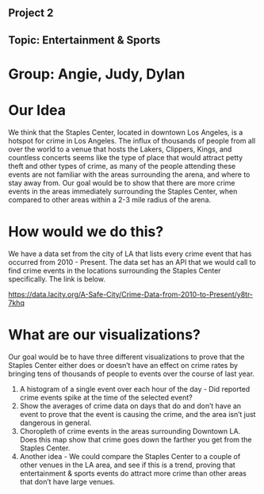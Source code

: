 ## Project 2

## Topic: Entertainment & Sports

# Group: Angie, Judy, Dylan

# Our Idea

We think that the Staples Center, located in downtown Los Angeles, is a hotspot for crime in Los Angeles. The influx of thousands of people from all over the world to a venue that hosts the Lakers, Clippers, Kings, and countless concerts seems like the type of place that would attract petty theft and other types of crime, as many of the people attending these events are not familiar with the areas surrounding the arena, and where to stay away from. Our goal would be to show that there are more crime events in the areas immediately surrounding the Staples Center, when compared to other areas within a 2-3 mile radius of the arena. 

# How would we do this?

We have a data set from the city of LA that lists every crime event that has occurred from 2010 - Present. The data set has an API that we would call to find crime events in the locations surrounding the Staples Center specifically. The link is below.

https://data.lacity.org/A-Safe-City/Crime-Data-from-2010-to-Present/y8tr-7khq

# What are our visualizations?

Our goal would be to have three different visualizations to prove that the Staples Center either does or doesn’t have an effect on crime rates by bringing tens of thousands of people to events over the course of last year.

1. A histogram of a single event over each hour of the day - Did reported crime events spike at the time of the selected event?
2. Show the averages of crime data on days that do and don’t have an event to prove that the event is causing the crime, and the area isn’t just dangerous in general.
3. Choropleth of crime events in the areas surrounding Downtown LA. Does this map show that crime goes down the farther you get from the Staples Center. 
4. Another idea - We could compare the Staples Center to a couple of other venues in the LA area, and see if this is a trend, proving that entertainment & sports events do attract more crime than other areas that don’t have large venues.

